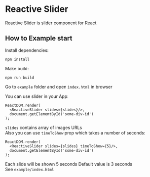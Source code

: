 # Reactive Slider
Reactive Slider is slider component for React

## How to Example start

Install dependencies:
```
npm install
```
Make build:
```
npm run build
```
Go to `example` folder and open `index.html` in browser

You can use slider in your App:

```
ReactDOM.render(
  <ReactiveSlider slides={slides}/>,
  document.getElementById('some-div-id')
);
```

`slides` contains array of images URLs   
Also you can use `timeToShow` prop which takes a number of seconds:

```
ReactDOM.render(
  <ReactiveSlider slides={slides} timeToShow={5}/>,
  document.getElementById('some-div-id')
);
```  
Each slide will be shown 5 seconds
Default value is 3 seconds  
See `example/index.html`